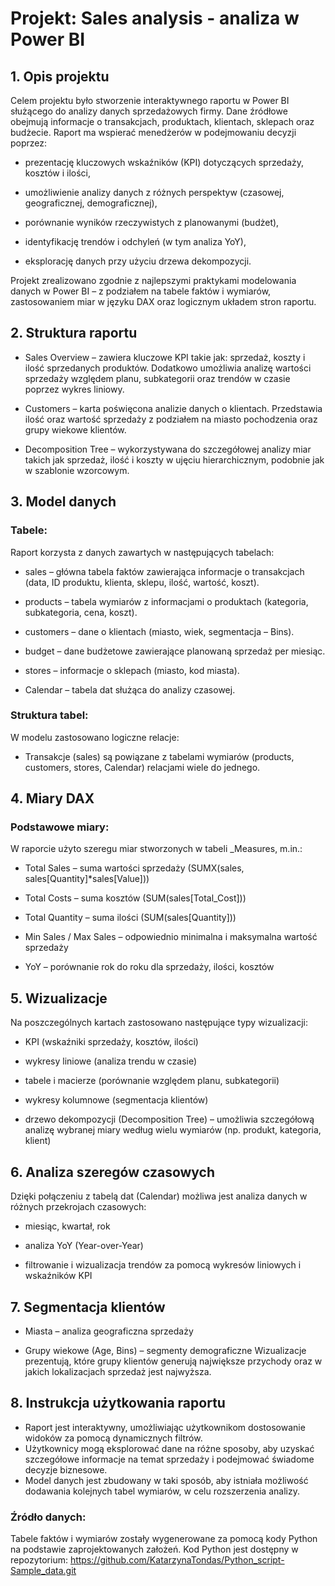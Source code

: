 # Projekt: Sales analysis - analiza w Power BI

## 1. Opis projektu

Celem projektu było stworzenie interaktywnego raportu w Power BI służącego do analizy danych sprzedażowych firmy. Dane źródłowe obejmują informacje o transakcjach, produktach, klientach, sklepach oraz budżecie. Raport ma wspierać menedżerów w podejmowaniu decyzji poprzez:

- prezentację kluczowych wskaźników (KPI) dotyczących sprzedaży, kosztów i ilości,

- umożliwienie analizy danych z różnych perspektyw (czasowej, geograficznej, demograficznej),

- porównanie wyników rzeczywistych z planowanymi (budżet),

- identyfikację trendów i odchyleń (w tym analiza YoY),

- eksplorację danych przy użyciu drzewa dekompozycji.

Projekt zrealizowano zgodnie z najlepszymi praktykami modelowania danych w Power BI – z podziałem na tabele faktów i wymiarów, zastosowaniem miar w języku DAX oraz logicznym układem stron raportu.


## 2. Struktura raportu

- Sales Overview – zawiera kluczowe KPI takie jak: sprzedaż, koszty i ilość sprzedanych produktów. Dodatkowo umożliwia analizę wartości sprzedaży względem planu, subkategorii oraz trendów w czasie poprzez wykres liniowy.

- Customers – karta poświęcona analizie danych o klientach. Przedstawia ilość oraz wartość sprzedaży z podziałem na miasto pochodzenia oraz grupy wiekowe klientów.

- Decomposition Tree – wykorzystywana do szczegółowej analizy miar takich jak sprzedaż, ilość i koszty w ujęciu hierarchicznym, podobnie jak w szablonie wzorcowym.


## 3. Model danych

### Tabele:

Raport korzysta z danych zawartych w następujących tabelach:

- sales – główna tabela faktów zawierająca informacje o transakcjach (data, ID produktu, klienta, sklepu, ilość, wartość, koszt).

- products – tabela wymiarów z informacjami o produktach (kategoria, subkategoria, cena, koszt).

- customers – dane o klientach (miasto, wiek, segmentacja – Bins).

- budget – dane budżetowe zawierające planowaną sprzedaż per miesiąc.

- stores – informacje o sklepach (miasto, kod miasta).

- Calendar – tabela dat służąca do analizy czasowej.
  

### Struktura tabel:

W modelu zastosowano logiczne relacje:

- Transakcje (sales) są powiązane z tabelami wymiarów (products, customers, stores, Calendar) relacjami wiele do jednego.

  
## 4. Miary DAX

### Podstawowe miary:

W raporcie użyto szeregu miar stworzonych w tabeli _Measures, m.in.:

- Total Sales – suma wartości sprzedaży (SUMX(sales, sales[Quantity]*sales[Value]))

- Total Costs – suma kosztów (SUM(sales[Total_Cost]))

- Total Quantity – suma ilości (SUM(sales[Quantity]))

- Min Sales / Max Sales – odpowiednio minimalna i maksymalna wartość sprzedaży

- YoY – porównanie rok do roku dla sprzedaży, ilości, kosztów
      

## 5. Wizualizacje

Na poszczególnych kartach zastosowano następujące typy wizualizacji:

- KPI (wskaźniki sprzedaży, kosztów, ilości)

- wykresy liniowe (analiza trendu w czasie)

- tabele i macierze (porównanie względem planu, subkategorii)

- wykresy kolumnowe (segmentacja klientów)

- drzewo dekompozycji (Decomposition Tree) – umożliwia szczegółową analizę wybranej miary według wielu wymiarów (np. produkt, kategoria, klient)

  
## 6. Analiza szeregów czasowych

Dzięki połączeniu z tabelą dat (Calendar) możliwa jest analiza danych w różnych przekrojach czasowych:

- miesiąc, kwartał, rok

- analiza YoY (Year-over-Year) 

- filtrowanie i wizualizacja trendów za pomocą wykresów liniowych i wskaźników KPI
  
  
## 7. Segmentacja klientów

- Miasta – analiza geograficzna sprzedaży

- Grupy wiekowe (Age, Bins) – segmenty demograficzne Wizualizacje prezentują, które grupy klientów generują największe przychody oraz w jakich lokalizacjach sprzedaż jest najwyższa.
  

## 8. Instrukcja użytkowania raportu

- Raport jest interaktywny, umożliwiając użytkownikom dostosowanie widoków za pomocą dynamicznych filtrów.
- Użytkownicy mogą eksplorować dane na różne sposoby, aby uzyskać szczegółowe informacje na temat sprzedaży i podejmować świadome decyzje biznesowe.
- Model danych jest zbudowany w taki sposób, aby istniała możliwość dodawania kolejnych tabel wymiarów, w celu rozszerzenia analizy.

### Źródło danych:
Tabele faktów i wymiarów zostały wygenerowane za pomocą kody Python na podstawie zaprojektowanych założeń. Kod Python jest dostępny w repozytorium:
https://github.com/KatarzynaTondas/Python_script-Sample_data.git
